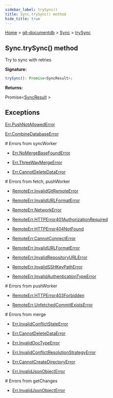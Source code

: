 ```yaml
---
sidebar_label: trySync()
title: Sync.trySync() method
hide_title: true
---
```


[Home](./index.md) &gt; [git-documentdb](./git-documentdb.md) &gt; [Sync](./git-documentdb.sync.md) &gt; [trySync](./git-documentdb.sync.trysync.md)

## Sync.trySync() method

Try to sync with retries

<b>Signature:</b>

```typescript
trySync(): Promise<SyncResult>;
```
<b>Returns:</b>

Promise&lt;[SyncResult](./git-documentdb.syncresult.md) &gt;

## Exceptions

[Err.PushNotAllowedError](./git-documentdb.err.pushnotallowederror.md)

[Err.CombineDatabaseError](./git-documentdb.err.combinedatabaseerror.md)

\# Errors from syncWorker

- [Err.NoMergeBaseFoundError](./git-documentdb.err.nomergebasefounderror.md)

- [Err.ThreeWayMergeError](./git-documentdb.err.threewaymergeerror.md)

- [Err.CannotDeleteDataError](./git-documentdb.err.cannotdeletedataerror.md)

\# Errors from fetch, pushWorker

- [RemoteErr.InvalidGitRemoteError](./git-documentdb.remoteerr.invalidgitremoteerror.md)

- [RemoteErr.InvalidURLFormatError](./git-documentdb.remoteerr.invalidurlformaterror.md)

- [RemoteErr.NetworkError](./git-documentdb.remoteerr.networkerror.md)

- [RemoteErr.HTTPError401AuthorizationRequired](./git-documentdb.remoteerr.httperror401authorizationrequired.md)

- [RemoteErr.HTTPError404NotFound](./git-documentdb.remoteerr.httperror404notfound.md)

- [RemoteErr.CannotConnectError](./git-documentdb.remoteerr.cannotconnecterror.md)

- [RemoteErr.InvalidURLFormatError](./git-documentdb.remoteerr.invalidurlformaterror.md)

- [RemoteErr.InvalidRepositoryURLError](./git-documentdb.remoteerr.invalidrepositoryurlerror.md)

- [RemoteErr.InvalidSSHKeyPathError](./git-documentdb.remoteerr.invalidsshkeypatherror.md)

- [RemoteErr.InvalidAuthenticationTypeError](./git-documentdb.remoteerr.invalidauthenticationtypeerror.md)

\# Errors from pushWorker

- [RemoteErr.HTTPError403Forbidden](./git-documentdb.remoteerr.httperror403forbidden.md)

- [RemoteErr.UnfetchedCommitExistsError](./git-documentdb.remoteerr.unfetchedcommitexistserror.md)

\# Errors from merge

- [Err.InvalidConflictStateError](./git-documentdb.err.invalidconflictstateerror.md)

- [Err.CannotDeleteDataError](./git-documentdb.err.cannotdeletedataerror.md)

- [Err.InvalidDocTypeError](./git-documentdb.err.invaliddoctypeerror.md)

- [Err.InvalidConflictResolutionStrategyError](./git-documentdb.err.invalidconflictresolutionstrategyerror.md)

- [Err.CannotCreateDirectoryError](./git-documentdb.err.cannotcreatedirectoryerror.md)

- [Err.InvalidJsonObjectError](./git-documentdb.err.invalidjsonobjecterror.md)

\# Errors from getChanges

- [Err.InvalidJsonObjectError](./git-documentdb.err.invalidjsonobjecterror.md)


